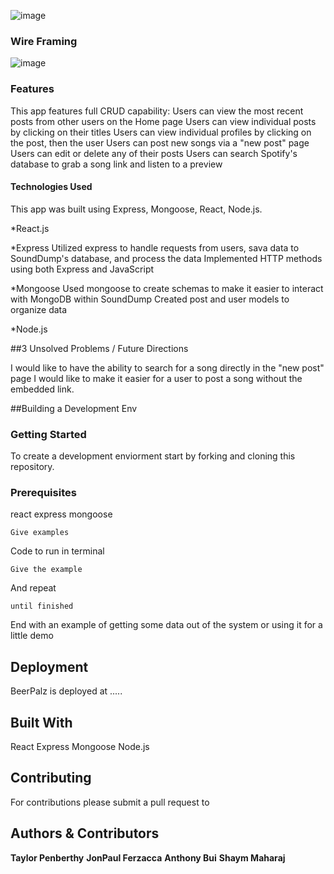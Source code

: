 ![image](https://user-images.githubusercontent.com/53881297/67589982-0e6f6280-f717-11e9-9117-e57c09033f0d.png)

### Wire Framing

![image](https://user-images.githubusercontent.com/53881297/67590179-8dfd3180-f717-11e9-9cb2-269f1a641ad0.png)
 
### Features 
This app features full CRUD capability:
Users can view the most recent posts from other users on the Home page
Users can view individual posts by clicking on their titles
Users can view individual profiles by clicking on the post, then the user
Users can post new songs via a "new post" page
Users can edit or delete any of their posts
Users can search Spotify's database to grab a song link and listen to a preview
 
#### Technologies Used
This app was built using Express, Mongoose, React, Node.js.

*React.js

*Express
Utilized express to handle requests from users, sava data to SoundDump's database, and process the data
Implemented HTTP methods using both Express and JavaScript

*Mongoose
Used mongoose to create schemas to make it easier to interact with MongoDB within SoundDump
Created post and user models to organize data

*Node.js

##3 Unsolved Problems / Future Directions

I would like to have the ability to search for a song directly in the "new post" page
I would like to make it easier for a user to post a song without the embedded link.

##Building a Development Env
### Getting Started

To create a development enviorment start by forking and cloning this repository. 

### Prerequisites

react
express
mongoose

```
Give examples
```

Code to run in terminal

```
Give the example
```

And repeat

```
until finished
```

End with an example of getting some data out of the system or using it for a little demo


## Deployment

BeerPalz is deployed at .....

## Built With

React
Express 
Mongoose
Node.js

## Contributing

For contributions please submit a pull request to  



## Authors & Contributors

**Taylor Penberthy** 
**JonPaul Ferzacca** 
**Anthony Bui** 
**Shaym Maharaj** 
